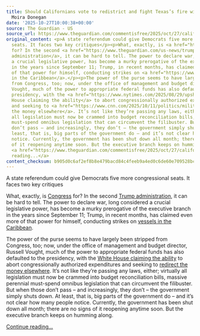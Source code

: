 ```yaml
---
title: Should Californians vote to redistrict and fight Texas’s fire with fire? |
  Moira Donegan
date: '2025-10-27T10:00:38+00:00'
source: The Guardian - US
source_url: https://www.theguardian.com/commentisfree/2025/oct/27/california-redistricting-texas-midterm-house-elections
original_content: <p>A state referendum could give Democrats five more congressional
  seats. It faces two key critiques</p><p>What, exactly, is <a href="https://www.theguardian.com/us-news/us-congress">Congress</a>
  for? In the second <a href="https://www.theguardian.com/us-news/trump-administration">Trump
  administration</a>, it can be hard to tell. The power to declare war, long considered
  a crucial legislative power, has become a murky prerogative of the executive branch
  in the years since September 11; Trump, in recent months, has claimed even more
  of that power for himself, conducting strikes on <a href="https://www.theguardian.com/us-news/2025/oct/24/us-military-strike-alleged-drug-boat-caribbean">vessels
  in the Caribbean</a>.</p><p>The power of the purse seems to have largely been stripped
  from Congress, too; now, under the office of management and budget director, Russell
  Vought, much of the power to appropriate federal funds has also defaulted to the
  presidency, with the <a href="https://www.nytimes.com/2025/08/29/upshot/trump-congress-federal-budget.html">White
  House claiming the ability</a> to abort congressionally authorized expenditures
  and seeking to <a href="https://www.cnn.com/2025/10/11/politics/military-troops-pay-shutdown-trump">redirect
  the money elsewhere</a>. It’s not like they’re passing any laws, either; virtually
  all legislation must now be crammed into budget reconciliation bills, massive perennial
  must-spend omnibus legislation that can circumvent the filibuster. But when those
  don’t pass – and increasingly, they don’t – the government simply shuts down. At
  least, that is, big parts of the government do – and it’s not clear how many people
  notice. Currently, the government has been shut down all month; there are no signs
  of it reopening anytime soon. But the executive branch keeps on humming along.</p>
  <a href="https://www.theguardian.com/commentisfree/2025/oct/27/california-redistricting-texas-midterm-house-elections">Continue
  reading...</a>
content_checksum: b905d0c6af2ef8b8e479bacd84c4feeb9a4ed0c6de60e709528bc589617a7798
---
```


A state referendum could give Democrats five more congressional seats. It faces two key critiques

What, exactly, is [Congress](https://www.theguardian.com/us-news/us-congress) for? In the second [Trump administration](https://www.theguardian.com/us-news/trump-administration), it can be hard to tell. The power to declare war, long considered a crucial legislative power, has become a murky prerogative of the executive branch in the years since September 11; Trump, in recent months, has claimed even more of that power for himself, conducting strikes on [vessels in the Caribbean](https://www.theguardian.com/us-news/2025/oct/24/us-military-strike-alleged-drug-boat-caribbean).

The power of the purse seems to have largely been stripped from Congress, too; now, under the office of management and budget director, Russell Vought, much of the power to appropriate federal funds has also defaulted to the presidency, with the [White House claiming the ability](https://www.nytimes.com/2025/08/29/upshot/trump-congress-federal-budget.html) to abort congressionally authorized expenditures and seeking to [redirect the money elsewhere](https://www.cnn.com/2025/10/11/politics/military-troops-pay-shutdown-trump). It’s not like they’re passing any laws, either; virtually all legislation must now be crammed into budget reconciliation bills, massive perennial must-spend omnibus legislation that can circumvent the filibuster. But when those don’t pass – and increasingly, they don’t – the government simply shuts down. At least, that is, big parts of the government do – and it’s not clear how many people notice. Currently, the government has been shut down all month; there are no signs of it reopening anytime soon. But the executive branch keeps on humming along.

 [Continue reading...](https://www.theguardian.com/commentisfree/2025/oct/27/california-redistricting-texas-midterm-house-elections)